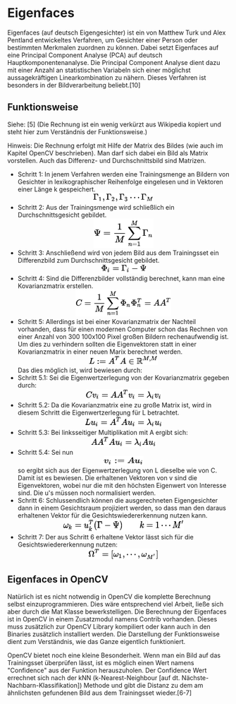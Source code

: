 # Eigenfaces
Eigenfaces (auf deutsch Eigengesichter) ist ein von Matthew Turk und Alex Pentland entwickeltes Verfahren, um Gesichter einer Person oder bestimmten Merkmalen zuordnen zu können. Dabei setzt Eigenfaces auf eine Principal Component Analyse (PCA) auf deutsch Hauptkomponentenanalyse. Die Principal Component Analyse dient dazu mit einer Anzahl an statistischen Variabeln sich einer möglichst aussagekräftigen Linearkombination zu nähern. Dieses Verfahren ist besonders in der Bildverarbeitung beliebt.[10]

## Funktionsweise
Siehe: [5] (Die Rechnung ist ein wenig verkürzt aus Wikipedia kopiert und steht hier zum Verständnis der Funktionsweise.)

Hinweis: Die Rechnung erfolgt mit Hilfe der Matrix des Bildes (wie auch im Kapitel OpenCV beschrieben). Man darf sich dabei ein Bild als Matrix vorstellen. Auch das Differenz- und Durchschnittsbild sind Matrizen.

* Schritt 1: In jenem Verfahren werden eine Trainingsmenge an Bildern von Gesichter in lexikographischer Reihenfolge eingelesen und in Vektoren einer Länge k gespeichert.
<br><center><img height=21px width=137px src="../../assets/einlesen.png" /></center>
* Schritt 2: Aus der Trainingsmenge wird schließlich ein Durchschnittsgesicht gebildet.
<br><center><img height=66px width=135px src="../../assets/durchschnittsgesicht.png"></center>
* Schritt 3: Anschließend wird von jedem Bild aus dem Trainingsset ein Differenzbild zum Durchschnittsgesicht gebildet.
<br><center><img height=21px width=102px src="../../assets/differenzgesicht.png"></center>
* Schritt 4: Sind die Differenzbilder vollständig berechnet, kann man eine Kovarianzmatrix erstellen.
<br><center><img height=61px width=217px src="../../assets/kovarianzmatrix.png"></center>
* Schritt 5: Allerdings ist bei einer Kovarianzmatrix der Nachteil vorhanden, dass für einen modernen Computer schon das Rechnen von einer Anzahl von 300 100x100 Pixel großen Bildern rechenaufwendig ist. Um dies zu verhindern sollten die Eigenvektoren statt in einer Kovarianzmatrix in einer neuen Marix berechnet werden.
<br><center><img height=22px width=157px src="../../assets/neue_matrix.png"></center>
Das dies möglich ist, wird bewiesen durch:
 * Schritt 5.1: Sei die Eigenwertzerlegung von der Kovarianzmatrix gegeben durch:
<br><center><img height=25 width=172 src="../../assets/eigenwertzerlegungC.png"></center>
 * Schritt 5.2: Da die Kovarianzmatrix eine zu große Matrix ist, wird in diesem Schritt die Eigenwertzerlegung für L betrachtet.
<br><center><img height=25 width=176 src="../../assets/eigenwertzerlegungL.png"></center>
 * Schritt 5.3: Bei linksseitiger Multiplikation mit A ergibt sich:
<br><center><img height=25 width=148 src="../../assets/linksseitigMulti.png"></center>
 * Schritt 5.4: Sei nun <center><img height=21 width=90 src="../../assets/beweis.png"><br></center>
so ergibt sich aus der Eigenwertzerlegung von L dieselbe wie von C. Damit ist es bewiesen. Die erhaltenen Vektoren von v sind die Eigenvektoren, wobei nur die mit den höchsten Eigenwert von Interesse sind. Die u's müssen noch normalisiert werden.
* Schritt 6: Schlussendlich können die ausgerechneten Eigengesichter dann in einem Gesichtsraum projiziert werden, so dass man den daraus erhaltenen Vektor für die Gesichtswiedererkennung nutzen kann.
<br><center><img height=29px width=274px src="../../assets/projizieren.png"></center>
* Schritt 7: Der aus Schritt 6 erhaltene Vektor lässt sich für die Gesichtswiedererkennung nutzen:
<br><center><img height=26px width=159px src="../../assets/gesichtswiedererkennung.png"></center>

## Eigenfaces in OpenCV
Natürlich ist es nicht notwendig in OpenCV die komplette Berechnung selbst einzuprogrammieren. Dies wäre entsprechend viel Arbeit, ließe sich aber durch die Mat Klasse bewerkstelligen. Die Berechnung der Eigenfaces ist in OpenCV in einem Zusatzmodul namens Contrib vorhanden. Dieses muss zusätzlich zur OpenCV Library kompiliert oder kann auch in den Binaries zusätzlich installiert werden. Die Darstellung der Funktionsweise dient zum Verständnis, wie das Ganze eigentlich funktioniert.

OpenCV bietet noch eine kleine Besonderheit. Wenn man ein Bild auf das Trainingsset überprüfen lässt, ist es möglich einen Wert namens "Confidence" aus der Funktion herauszuholen. Der Confidence Wert errechnet sich nach der kNN (k-Nearest-Neighbour [auf dt. Nächste-Nachbarn-Klassifikation]) Methode und gibt die Distanz zu dem am ähnlichsten gefundenen Bild aus dem Trainingsset wieder.[6-7]
